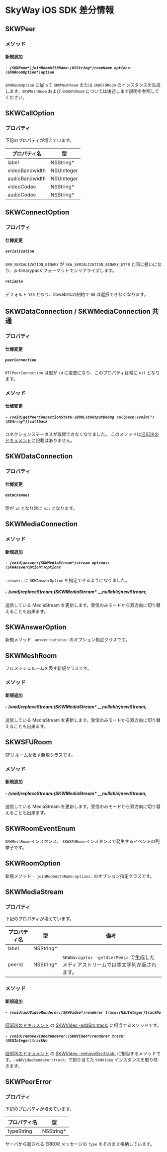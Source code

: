 # SkyWay iOS SDK 差分情報

## SKWPeer

### メソッド

#### 新規追加

##### `- (SKWRoom*)joinRoomWithName:(NSString*)roomName options:(SKWRoomOption*)option`

`SKWRoomOption` に従って `SKWMeshRoom` または `SKWSFURoom` のインスタンスを生成します。`SKWMeshRoom` および `SKWSFURoom` については後述します説明を参照してください。

## SKWCallOption

### プロパティ

下記のプロパティが増えています。

プロパティ名   | 型
-------------- | ------
label          | NSString*
videoBandwidth | NSUInteger
audioBandwidth | NSUInteger
videoCodec     | NSString*
audioCodec     | NSString*

## SKWConnectOption

### プロパティ

#### 仕様変更

##### `serialization`

`SKW_SERIALIZATION_BINARY` が `SKW_SERIALIZATION_BINARY_UTF8` と同じ扱いになり、js-binarypack フォーマットでシリアライズします。

##### `reliable`

デフォルト `YES` となり、libwebrtcの制約で `NO` は選択できなくなります。

## SKWDataConnection / SKWMediaConnection 共通

### プロパティ

#### 仕様変更

##### `peerConnection`

`RTCPeerConnection` は型が `id` に変更になり、このプロパティは常に `nil` となります。

### メソッド

#### 仕様変更

##### `- (void)getPeerConnectionState:(BOOL)bOutputDebug callback:(void(^)(NSArray*))callback`

コネクションステータスが取得できなくなりました。
このメソッドは[旧SDKのドキュメント](http://nttcom.github.io/skyway/docs/#iOS)に記載はありません。

## SKWDataConnection

### プロパティ

#### 仕様変更

##### `dataChannel`

型が `id` となり常に `nil` となります。

## SKWMediaConnection

### メソッド

#### 新規追加

##### `- (void)answer:(SKWMediaStream*)stream options:(SKWAnswerOption*)options`

`-answer:` に `SKWAnswerOption` を指定できるようになりました。

##### - (void)replaceStream:(SKWMediaStream* __nullable)newStream;

送信している MediaStream を更新します。受信のみモードから双方向に切り替えることも出来ます。

## SKWAnswerOption

新規メソッド `-answer:options:` のオプション指定クラスです。

## SKWMeshRoom

フルメッシュルームを表す新規クラスです。

### メソッド

#### 新規追加

##### - (void)replaceStream:(SKWMediaStream* __nullable)newStream;

送信している MediaStream を更新します。受信のみモードから双方向に切り替えることも出来ます。

## SKWSFURoom

SFU ルームを表す新規クラスです。

### メソッド

#### 新規追加

##### - (void)replaceStream:(SKWMediaStream* __nullable)newStream;

送信している MediaStream を更新します。受信のみモードから双方向に切り替えることも出来ます。

## SKWRoomEventEnum

`SKWMeshRoom` インスタンス、 `SKWSFURoom` インスタンスで発生するイベントの列挙子です。

## SKWRoomOption

新規メソッド `- joinRoomWithName:options:` のオプション指定クラスです。

## SKWMediaStream

### プロパティ

下記のプロパティが増えています。

プロパティ名 | 型        | 備考
------------ | --------- | -----
label        | NSString* | |
peerId       | NSString* | `SKWNavigator -getUserMedia` で生成したメディアストリームでは空文字列が返されます。

### メソッド

#### 新規追加

##### `- (void)addVideoRenderer:(SKWVideo*)renderer track:(NSUInteger)trackNo`

[旧SDKのドキュメント](http://nttcom.github.io/skyway/docs/#iOS) の [SKWVideo -addSrc:track:](http://nttcom.github.io/skyway/docs/#iOS-skwvideo-addsrc) に相当するメソッドです。

##### `- (void)removeVideoRenderer:(SKWVideo*)renderer track:(NSUInteger)trackNo`

[旧SDKのドキュメント](http://nttcom.github.io/skyway/docs/#iOS) の [SKWVideo -removeSrc:track:](http://nttcom.github.io/skyway/docs/#iOS-skwvideo-removesrc) に相当するメソッドです。`-addVideoRenderer:track:` で割り当てた `SKWVideo` インスタンスを取り除きます。

## SKWPeerError

### プロパティ

下記のプロパティが増えています。

プロパティ名 | 型
------------ | ---------
typeString   | NSString*

サーバから返される ERROR メッセージの `type` をそのまま格納しています。
